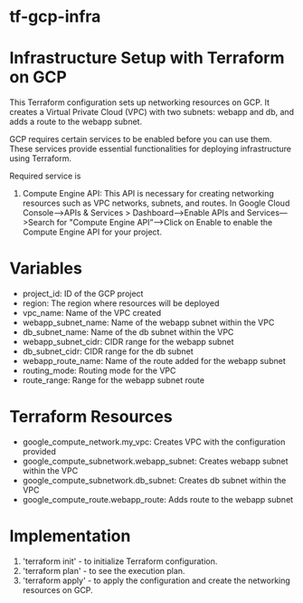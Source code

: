 # tf-gcp-infra

# Infrastructure Setup with Terraform on GCP

This Terraform configuration sets up networking resources on GCP. It creates a Virtual Private Cloud (VPC) with two subnets: webapp and db, and adds a route to the webapp subnet.

GCP requires certain services to be enabled before you can use them. These services provide essential functionalities for deploying infrastructure using Terraform. 

Required service is
1. Compute Engine API: This API is necessary for creating networking resources such as VPC networks, subnets, and routes.
In Google Cloud Console—>APIs & Services > Dashboard—>Enable APIs and Services—>Search for "Compute Engine API”—>Click on Enable to enable the Compute Engine API for your project.

# Variables

- project_id: ID of the GCP project
- region: The region where resources will be deployed
- vpc_name: Name of the VPC created
- webapp_subnet_name: Name of the webapp subnet within the VPC
- db_subnet_name: Name of the db subnet within the VPC
- webapp_subnet_cidr: CIDR range for the webapp subnet
- db_subnet_cidr: CIDR range for the db subnet
- webapp_route_name: Name of the route added for the webapp subnet
- routing_mode: Routing mode for the VPC 
- route_range: Range for the webapp subnet route

# Terraform Resources

- google_compute_network.my_vpc: Creates VPC with the configuration provided
- google_compute_subnetwork.webapp_subnet: Creates webapp subnet within the VPC
- google_compute_subnetwork.db_subnet: Creates db subnet within the VPC
- google_compute_route.webapp_route: Adds route to the webapp subnet

# Implementation

1. 'terraform init' - to initialize Terraform configuration.
2. 'terraform plan' - to see the execution plan.
3. 'terraform apply' - to apply the configuration and create the networking resources on GCP.



